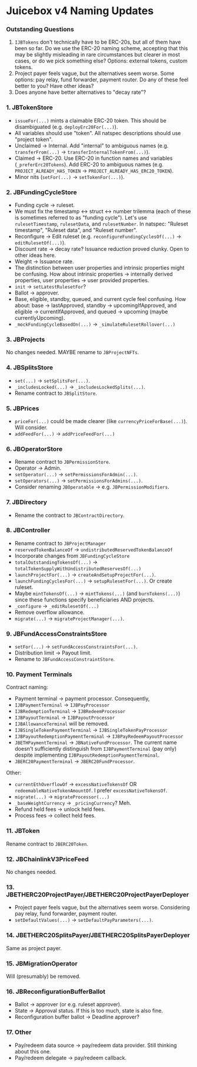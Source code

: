 # Juicebox v4 Naming Updates

### Outstanding Questions

1. `IJBTokens` don't technically have to be ERC-20s, but all of them have been so far. Do we use the ERC-20 naming scheme, accepting that this may be slightly misleading in rare circumstances but clearer in most cases, or do we pick something else? Options: external tokens, custom tokens.
2. Project payer feels vague, but the alternatives seem worse. Some options: pay relay, fund forwarder, payment router. Do any of these feel better to you? Have other ideas?
3. Does anyone have better alternatives to "decay rate"?

### 1. JBTokenStore

- `issueFor(...)` mints a claimable ERC-20 token. This should be disambiguated (e.g. `deployErc20For(...)`).
- All variables should use "token". All natspec descriptions should use "project token".
- Unclaimed -> Internal. Add "internal" to ambiguous names (e.g. `transferFrom(...)` -> `transferInternalTokenFrom(...)`).
- Claimed -> ERC-20. Use ERC-20 in function names and variables (`_preferErc20Tokens`). Add ERC-20 to ambiguous names (e.g. `PROJECT_ALREADY_HAS_TOKEN` -> `PROJECT_ALREADY_HAS_ERC20_TOKEN`).
- Minor nits (`setFor(...)` -> `setTokenFor(...)`).

### 2. JBFundingCycleStore

- Funding cycle -> ruleset.
- We must fix the timestamp <-> struct <-> number trilemma (each of these is sometimes referred to as "funding cycle"). Let's use `rulesetTimestamp`, `rulesetData`, and `rulesetNumber`. In natspec: "Ruleset timestamp", "Ruleset data", and "Ruleset number".
- Reconfigure -> Edit ruleset (e.g. `reconfigureFundingCyclesOf(...)` -> `editRulesetOf(...)`).
- Discount rate -> decay rate? Issuance reduction proved clunky. Open to other ideas here.
- Weight -> Issuance rate.
- The distinction between user properties and intrinsic properties might be confusing. How about intrinsic properties -> internally derived properties, user properties -> user provided properties.
- `init` -> `setLatestRulesetFor`?
- Ballot -> approver.
- Base, eligible, standby, queued, and current cycle feel confusing. How about: base -> lastApproved, standby -> upcomingIfApproved, and eligible -> currentIfApproved, and queued -> upcoming (maybe currentlyUpcoming).
- `_mockFundingCycleBasedOn(...)` -> `_simulateRulesetRollover(...)`

### 3. JBProjects

No changes needed. MAYBE rename to `JBProjectNFTs`.

### 4. JBSplitsStore

- `set(...)` -> `setSplitsFor(...)`.
- `_includesLocked(...)` -> `_includesLockedSplits(...)`.
- Rename contract to `JBSplitStore`.

### 5. JBPrices

- `priceFor(...)` could be made clearer (like `currencyPriceForBase(...)`). Will consider.
- `addFeedFor(...)` -> `addPriceFeedFor(...)`

### 6. JBOperatorStore

- Rename contract to `JBPermissionStore`.
- Operator -> Admin.
- `setOperator(...)` -> `setPermissionsForAdmin(...)`.
- `setOperators(...)` -> `setPermissionsForAdmins(...)`.
- Consider renaming `JBOperatable` -> e.g. `JBPermissionModifiers`.

### 7. JBDirectory

- Rename the contract to `JBContractDirectory`.

### 8. JBController

- Rename contract to `JBProjectManager`
- `reservedTokenBalanceOf` -> `undistributedReservedTokenBalanceOf`
- Incorporate changes from `JBFundingCycleStore`
- `totalOutstandingTokensOf(...)` -> `totalTokenSupplyWithUndistributedReservesOf(...)`
- `launchProjectFor(...)` -> `createAndSetupProjectFor(...)`.
- `launchFundingCyclesFor(...)` -> `setupRulesetFor(...)`. Or create ruleset.
- Maybe `mintTokensOf(...)` -> `mintTokens(...)` (and `burnTokens(...)`) since these functions specify beneficiaries AND projects.
- `_configure` -> `_editRulesetOf(...)`
- Remove overflow allowance.
- `migrate(...)` -> `migrateProjectManager(...)`.

### 9. JBFundAccessConstraintsStore

- `setFor(...)` -> `setFundAccessConstraintsFor(...)`.
- Distribution limit -> Payout limit.
- Rename to `JBFundAccessConstraintStore`.

### 10. Payment Terminals

Contract naming:

- Payment terminal -> payment processor. Consequently,
- `IJBPaymentTerminal` -> `IJBPayProcessor`
- `IJBRedemptionTerminal` -> `IJBRedeemProcessor`
- `IJBPayoutTerminal` -> `IJBPayoutProcessor`
- `IJBAllowanceTerminal` will be removed.
- `IJBSingleTokenPaymentTerminal` -> `IJBSingleTokenPayProcessor`
- `IJBPayoutRedemptionPaymentTerminal` -> `IJBPayRedeemPayoutProcessor`
- `JBETHPaymentTerminal` -> `JBNativeFundProcessor`. The current name doesn't sufficiently distinguish from `IJBPaymentTerminal` (pay only) despite implementing `IJBPayoutRedemptionPaymentTerminal`.
- `JBERC20PaymentTerminal` -> `JBERC20FundProcessor`.

Other:

- `currentEthOverflowOf` -> `excessNativeTokensOf` OR `redeemableNativeTokenAmountOf`. I prefer `excessNativeTokensOf`.
- `migrate(...)` -> `migrateProcessor(...)`
- `_baseWeightCurrency` -> `_pricingCurrency`? Meh.
- Refund held fees -> unlock held fees.
- Process fees -> collect held fees.

### 11. JBToken

Rename contract to `JBERC20Token`.

### 12. JBChainlinkV3PriceFeed

No changes needed.

### 13. JBETHERC20ProjectPayer/JBETHERC20ProjectPayerDeployer

- Project payer feels vague, but the alternatives seem worse. Considering pay relay, fund forwarder, payment router.
- `setDefaultValues(...)` -> `setDefaultPayParameters(...)`.

### 14. JBETHERC20SplitsPayer/JBETHERC20SplitsPayerDeployer

Same as project payer.

### 15. JBMigrationOperator

Will (presumably) be removed.

### 16. JBReconfigurationBufferBallot

- Ballot -> approver (or e.g. ruleset approver).
- State -> Approval status. If this is too much, state is also fine.
- Reconfiguration buffer ballot -> Deadline approver?

### 17. Other

- Pay/redeem data source -> pay/redeem data provider. Still thinking about this one.
- Pay/redeem delegate -> pay/redeem callback.

